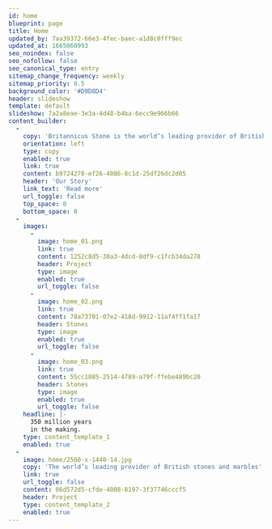 ```yaml
---
id: home
blueprint: page
title: Home
updated_by: 7aa39372-66e3-4fec-baec-a1d8c0fff9ec
updated_at: 1665060993
seo_noindex: false
seo_nofollow: false
seo_canonical_type: entry
sitemap_change_frequency: weekly
sitemap_priority: 0.5
background_color: '#D9D8D4'
header: slideshow
template: default
slideshow: 7a2a8eae-3e3a-4d48-b4ba-6ecc9e966b66
content_builder:
  -
    copy: 'Britannicus Stone is the world’s leading provider of British stones and marbles. It sources only the very best carboniferous limestones from the depths of the beautiful British landscape, and then expertly hones or polishes them to create timeless and unique pieces of stone or marble ready to adorn interiors or to create special objects of matchless splendour.'
    orientation: left
    type: copy
    enabled: true
    link: true
    content: b9724278-ef26-4086-8c1d-25df26dc2d05
    header: 'Our Story'
    link_text: 'Read more'
    url_toggle: false
    top_space: 0
    bottom_space: 0
  -
    images:
      -
        image: home_01.png
        link: true
        content: 1252c8d5-38a3-4dcd-8df9-c1fcb34da278
        header: Project
        type: image
        enabled: true
        url_toggle: false
      -
        image: home_02.png
        link: true
        content: 78a73701-07e2-418d-9912-11af4ff1fa17
        header: Stones
        type: image
        enabled: true
        url_toggle: false
      -
        image: home_03.png
        link: true
        content: 55cc1885-2514-4789-a79f-ffebe489bc20
        header: Stones
        type: image
        enabled: true
        url_toggle: false
    headline: |-
      350 million years
      in the making.
    type: content_template_1
    enabled: true
  -
    image: home/2560-x-1440-14.jpg
    copy: 'The world’s leading provider of British stones and marbles'
    link: true
    url_toggle: false
    content: 06d572d5-cfde-4008-8197-3f37746cccf5
    header: Project
    type: content_template_2
    enabled: true
---
```

